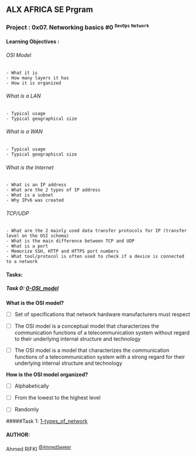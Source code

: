## ALX AFRICA SE Prgram

### Project : 0x07. Networking basics #0 <sup> ``` DevOps ``` ``` Network ```</sup>
#### Learning Objectives :

###### OSI Model
```
- What it is
- How many layers it has
- How it is organized
```
###### What is a LAN
```
- Typical usage
- Typical geographical size
```
###### What is a WAN
```
- Typical usage
- Typical geographical size
```
###### What is the Internet
```
- What is an IP address
- What are the 2 types of IP address
- What is a subnet
- Why IPv6 was created
```
###### TCP/UDP
```
- What are the 2 mainly used data transfer protocols for IP (transfer level on the OSI schema)
- What is the main difference between TCP and UDP
- What is a port
- Memorize SSH, HTTP and HTTPS port numbers
- What tool/protocol is often used to check if a device is connected to a network
```

#### Tasks:

##### Task 0: [0-OSI_model](0-OSI_model)

**What is the OSI model?**

- [ ] Set of specifications that network hardware manufacturers must respect

- [ ] The OSI model is a conceptual model that characterizes the communication functions of a telecommunication system without regard to their underlying internal structure and technology

- [ ] The OSI model is a model that characterizes the communication functions of a telecommunication system with a strong regard for their underlying internal structure and technology

**How is the OSI model organized?**

- [ ] Alphabetically

- [ ] From the lowest to the highest level

- [ ] Randomly

#####Task 1: [1-types_of_network](1-types_of_network)

#### AUTHOR:
Ahmed RIFKI <sup>[@AhmedSeeker](https://github.com/AhmedSeeker)</sup>
